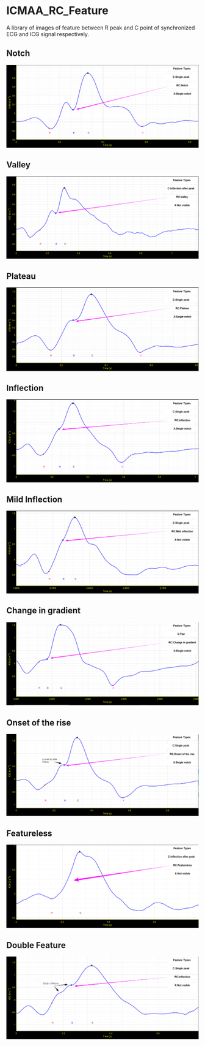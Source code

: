 # ICMAA_RC_Feature
A library of images of feature between R peak and C point of synchronized ECG and ICG signal respectively.

## Notch
![](Notch.png)

## Valley
![](Valley.png)

## Plateau
![](Plateau.png)

## Inflection
![](Inflection.png)

## Mild Inflection
![](Mild_Inflection.png)

## Change in gradient
![](Change_in_gradient.png)

## Onset of the rise
![](Onset_of_rise.png)

## Featureless
![](Featuresless.png)

## Double Feature
![](Double_feature.png)








